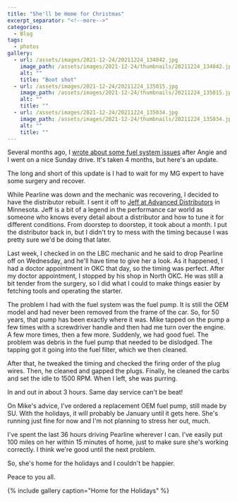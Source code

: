 ```yaml
---
title: "She'll be Home for Christmas"
excerpt_separator: "<!--more-->"
categories:
  - Blog
tags: 
  - photos
gallery: 
  - url: /assets/images/2021-12-24/20211224_134842.jpg
    image_path: /assets/images/2021-12-24/thumbnails/20211224_134842.jpg
    alt: ""
    title: "Boot shot"
  - url: /assets/images/2021-12-24/20211224_135015.jpg
    image_path: /assets/images/2021-12-24/thumbnails/20211224_135015.jpg
    alt: ""
    title: ""
  - url: /assets/images/2021-12-24/20211224_135034.jpg
    image_path: /assets/images/2021-12-24/thumbnails/20211224_135034.jpg
    alt: ""
    title: ""
---
```


Several months ago, I [wrote about some fuel system issues](https://my72mgb.com/blog/fuel-system-issues/)
after Angie and I went on a nice Sunday drive. It's taken 4 months, but here's an update.

<!--more-->

The long and short of this update is I had to wait for my MG expert to have some surgery and recover.

While Pearline was down and the mechanic was recovering, I decided to have the distributor rebuilt.
I sent it off to [Jeff at Advanced Distributors](http://advanceddistributors.com/wordpress1/) in Minnesota. 
Jeff is a bit of a legend in the performance car world as someone who knows every detail about a distributor 
and how to tune it for different conditions. From doorstep to doorstep, it took about a month. I put the 
distributor back in, but I didn't try to mess with the timing because I was pretty sure we'd be doing that later.

Last week, I checked in on the LBC mechanic and he said to drop Pearline off on Wednesday, and he'll have 
time to give her a look. As it happened, I had a doctor appointment in OKC that day, so the timing was 
perfect. After my doctor appointment, I stopped by his shop in North OKC. He was still a bit tender from 
the surgery, so I did what I could to make things easier by fetching tools and operating the starter.

The problem I had with the fuel system was the fuel pump. It is still the OEM model and had never 
been removed from the frame of the car. So, for 50 years, that pump has been exactly where it was.
Mike tapped on the pump a few times with a screwdriver handle and then had me turn over the engine.
A few more times, then a few more. Suddenly, we had good fuel. The problem was debris in the fuel
pump that needed to be dislodged. The tapping got it going into the fuel filter, which we then 
cleaned.

After that, he tweaked the timing and checked the firing order of the plug wires. Then, he cleaned and 
gapped the plugs. Finally, he cleaned the carbs and set the idle to 1500 RPM. When I left, she was
purring.

In and out in about 3 hours. Same day service can't be beat!

On Mike's advice, I've ordered a replacement OEM fuel pump, still made by SU. With the holidays, it will
probably be January until it gets here. She's running just fine for now and I'm not planning to stress
her out, much.

I've spent the last 36 hours driving Pearline wherever I can. I've easily put 100 miles on her within
15 minutes of home, just to make sure she's working correctly. I think we're good until the next 
problem.

So, she's home for the holidays and I couldn't be happier.

Peace to you all.

{% include gallery caption="Home for the Holidays" %}

